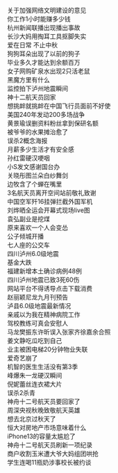 关于加强网络文明建设的意见  
你工作1小时能赚多少钱  
杭州新闻联播出现播出事故  
长沙大妈用掏耳工具抠脚失实  
爱在日常 不止中秋  
狗狗耳朵出现了以前的狗子  
毕业多久才能达到余额百万  
女子网购矿泉水出现2只活老鼠  
黑魔方里有什么  
监控拍下泸州地震瞬间  
神十二航天员回家  
想挑衅就挑衅在中国飞行员面前不好使  
美国240年发动200多场战争  
黄景瑜误删资料粉丝拿到保研名额  
被爷爷的水果摊治愈了  
误杀2概念海报  
月薪多少生活才有安全感  
孙红雷硬汉哽咽  
小S发文感谢国台办  
关晓彤图兰朵白纱舞剑  
边牧含了个蝉在嘴里  
3名航天员离开空间站前敬礼致谢  
中国空军歼16挂弹拦截外国军机  
刘烨晒全运会开幕式现场live图  
袁弘副业是挖煤  
原来喜欢一个人会变怂  
公子倾城开播  
七人座的公交车  
四川泸州6.0级地震  
基金大跌  
福建新增本土确诊病例48例  
四川泸州地震已致3死60伤  
网站平台不得诱导点击下载消费  
赵丽颖尼龙九月刊预告  
泸县6.0级地震最新情况  
亲戚以为我在精神病院工作  
驾校教练可真会安慰人  
马龙樊振东许昕误入张家齐徐嘉余合照  
姜文静吃瓜吃到自己  
业主被困电梯20分钟物业失联  
爱奇艺崩了  
机智的医生生活没有第3季  
峰爆朱一龙硬汉瞬间  
倪妮蕾丝连衣裙大片  
误杀2杀青  
神舟十二号航天员要回家了  
周深央视秋晚致敬航天英雄  
想去北京过秋天了  
恒大对房地产市场意味着什么  
iPhone13的容量太尴尬了  
神舟十二号航天员刷新一项纪录  
商户收割玉米遭大爷大妈组团哄抢  
学生连喝11瓶奶涉事校长被约谈  
